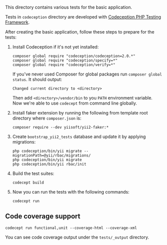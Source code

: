 This directory contains various tests for the basic application.

Tests in `codeception` directory are developed with [Codeception PHP Testing Framework](http://codeception.com/).

After creating the basic application, follow these steps to prepare for the tests:

1. Install Codeception if it's not yet installed:

   ```
   composer global require "codeception/codeception=2.0.*"
   composer global require "codeception/specify=*"
   composer global require "codeception/verify=*"
   ```

   If you've never used Composer for global packages run `composer global status`. It should output:

   ```
   Changed current directory to <directory>
   ```

   Then add `<directory>/vendor/bin` to you `PATH` environment variable. Now we're able to use `codecept` from command
   line globally.

2. Install faker extension by running the following from template root directory where `composer.json` is:

   ```
   composer require --dev yiisoft/yii2-faker:*
   ```

3. Create `bootstrap_yii2_tests` database and update it by applying migrations:

   ```
   php codeception/bin/yii migrate --migrationPath=@yii/rbac/migrations/
   php codeception/bin/yii migrate
   php codeception/bin/yii rbac/init
   ```

4. Build the test suites:

   ```
   codecept build
   ```

5. Now you can run the tests with the following commands:

   ```
   codecept run
   ```

Code coverage support
---------------------

```
codecept run functional,unit --coverage-html --coverage-xml
```

You can see code coverage output under the `tests/_output` directory.
